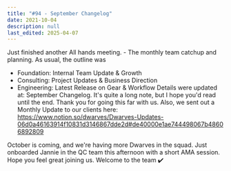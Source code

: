 ```yaml
---
title: "#94 - September Changelog"
date: 2021-10-04
description: null
last_edited: 2025-04-07
---
```


Just finished another All hands meeting. - The monthly team catchup and planning. As usual, the outline was

- Foundation: Internal Team Update & Growth
- Consulting: Project Updates & Business Direction
- Engineering: Latest Release on Gear & Workflow
  Details were updated at: September Changelog. It's quite a long note, but I hope you'd read until the end. Thank you for going this far with us. Also, we sent out a Monthly Update to our clients here: <https://www.notion.so/dwarves/Dwarves-Updates-06d0a46163914f10831d3146867dde2d#de40000e1ae744498067b48606892809>

October is coming, and we're having more Dwarves in the squad. Just onboarded Jannie in the QC team this afternoon with a short AMA session. Hope you feel great joining us. Welcome to the team ✔️
